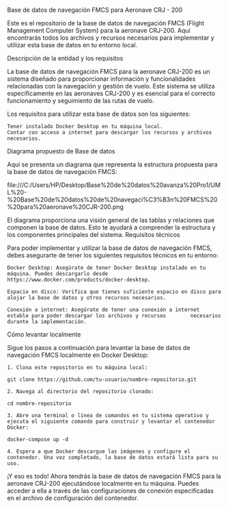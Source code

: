 Base de datos de navegación FMCS para Aeronave CRJ - 200

Este es el repositorio de la base de datos de navegación FMCS (Flight Management Computer System) para la aeronave CRJ-200. Aquí encontrarás todos los archivos y recursos necesarios para implementar y utilizar esta base de datos en tu entorno local.

Descripción de la entidad y los requisitos

La base de datos de navegación FMCS para la aeronave CRJ-200 es un sistema diseñado para proporcionar información y funcionalidades relacionadas con la navegación y gestión de vuelo. Este sistema se utiliza específicamente en las aeronaves CRJ-200 y es esencial para el correcto funcionamiento y seguimiento de las rutas de vuelo.

Los requisitos para utilizar esta base de datos son los siguientes:

    Tener instalado Docker Desktop en tu máquina local.
    Contar con acceso a internet para descargar los recursos y archivos necesarios.

Diagrama propuesto de Base de datos

Aquí se presenta un diagrama que representa la estructura propuesta para la base de datos de navegación FMCS:

file:///C:/Users/HP/Desktop/Base%20de%20datos%20avanza%20Pro1/UML%20-%20Base%20de%20datos%20de%20navegaci%C3%B3n%20FMCS%20%20para%20aeronave%20CJR-200.png

El diagrama proporciona una visión general de las tablas y relaciones que componen la base de datos. Esto te ayudará a comprender la estructura y los componentes principales del sistema.
Requisitos técnicos

Para poder implementar y utilizar la base de datos de navegación FMCS, debes asegurarte de tener los siguientes requisitos técnicos en tu entorno:

    Docker Desktop: Asegúrate de tener Docker Desktop instalado en tu máquina. Puedes descargarlo desde https://www.docker.com/products/docker-desktop.

    Espacio en disco: Verifica que tienes suficiente espacio en disco para alojar la base de datos y otros recursos necesarios.

    Conexión a internet: Asegúrate de tener una conexión a internet estable para poder descargar los archivos y recursos        necesarios durante la implementación.

Cómo levantar localmente

Sigue los pasos a continuación para levantar la base de datos de navegación FMCS localmente en Docker Desktop:

    1. Clona este repositorio en tu máquina local:
    
    git clone https://github.com/tu-usuario/nombre-repositorio.git

    2. Navega al directorio del repositorio clonado:
    
    cd nombre-repositorio

    3. Abre una terminal o línea de comandos en tu sistema operativo y ejecuta el siguiente comando para construir y levantar el contenedor Docker:
    
    docker-compose up -d

    4. Espera a que Docker descargue las imágenes y configure el contenedor. Una vez completado, la base de datos estará lista para su uso.

¡Y eso es todo! Ahora tendrás la base de datos de navegación FMCS para la aeronave CRJ-200 ejecutándose localmente en tu máquina. Puedes acceder a ella a través de las configuraciones de conexión especificadas en el archivo de configuración del contenedor.
